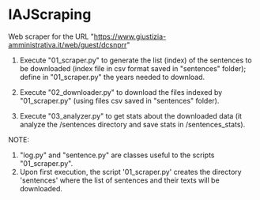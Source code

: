 # IAJScraping
Web scraper for the URL "https://www.giustizia-amministrativa.it/web/guest/dcsnprr"

1) Execute "01_scraper.py" to generate the list (index) of the sentences to be downloaded (index file in csv format saved in "sentences" folder); define in "01_scraper.py" the years needed to download.

2) Execute "02_downloader.py" to download the files indexed by "01_scraper.py" (using files csv saved in "sentences" folder).

3) Execute "03_analyzer.py" to get stats about the downloaded data (it analyze the /sentences directory and save stats in /sentences_stats).

NOTE: 
1) "log.py" and "sentence.py" are classes useful to the scripts "01_scraper.py".
2) Upon first execution, the script '01_scraper.py' creates the directory 'sentences' where the list of sentences and their texts will be downloaded.
